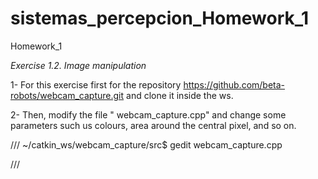 # sistemas_percepcion_Homework_1
Homework_1

*Exercise 1.2. Image manipulation* 

1- For this exercise first for the repository https://github.com/beta-robots/webcam_capture.git and clone it inside the ws.

2- Then, modify the file " webcam_capture.cpp" and change some parameters such us colours, area around the central pixel, and so on.

///
~/catkin_ws/webcam_capture/src$ gedit webcam_capture.cpp 

///

